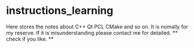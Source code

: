 # instructions_learning

Here stores the notes about C++ Qt PCL CMake and so on.
It is nomally for my reserve. If it is misunderstanding please contact me for detailed. 
** check if you like. ** 
